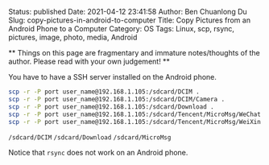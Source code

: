 Status: published
Date: 2021-04-12 23:41:58
Author: Ben Chuanlong Du
Slug: copy-pictures-in-android-to-computer
Title: Copy Pictures from an Android Phone to a Computer
Category: OS
Tags: Linux, scp, rsync, pictures, image, photo, media, Android

**
Things on this page are
fragmentary and immature notes/thoughts of the author.
Please read with your own judgement!
**

You have to have a SSH server installed on the Android phone.
```bash
scp -r -P port user_name@192.168.1.105:/sdcard/DCIM . 
scp -r -P port user_name@192.168.1.105:/sdcard/DCIM/Camera .
scp -r -P port user_name@192.168.1.105:/sdcard/Download .
scp -r -P port user_name@192.168.1.105:/sdcard/Tencent/MicroMsg/WeChat .
scp -r -P port user_name@192.168.1.105:/sdcard/Tencent/MicroMsg/WeiXin .
```

`/sdcard/DCIM`
`/sdcard/Download`
`/sdcard/MicroMsg`

Notice that `rsync` does not work on an Android phone.